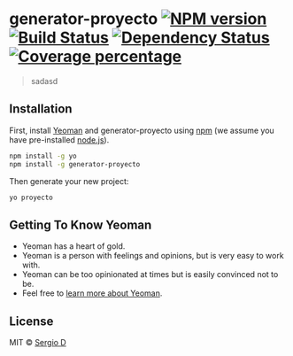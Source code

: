 # generator-proyecto [![NPM version][npm-image]][npm-url] [![Build Status][travis-image]][travis-url] [![Dependency Status][daviddm-image]][daviddm-url] [![Coverage percentage][coveralls-image]][coveralls-url]
> sadasd

## Installation

First, install [Yeoman](http://yeoman.io) and generator-proyecto using [npm](https://www.npmjs.com/) (we assume you have pre-installed [node.js](https://nodejs.org/)).

```bash
npm install -g yo
npm install -g generator-proyecto
```

Then generate your new project:

```bash
yo proyecto
```

## Getting To Know Yeoman

 * Yeoman has a heart of gold.
 * Yeoman is a person with feelings and opinions, but is very easy to work with.
 * Yeoman can be too opinionated at times but is easily convinced not to be.
 * Feel free to [learn more about Yeoman](http://yeoman.io/).

## License

MIT © [Sergio D]()


[npm-image]: https://badge.fury.io/js/generator-proyecto.svg
[npm-url]: https://npmjs.org/package/generator-proyecto
[travis-image]: https://travis-ci.com/Checho019/generator-proyecto.svg?branch=master
[travis-url]: https://travis-ci.com/Checho019/generator-proyecto
[daviddm-image]: https://david-dm.org/Checho019/generator-proyecto.svg?theme=shields.io
[daviddm-url]: https://david-dm.org/Checho019/generator-proyecto
[coveralls-image]: https://coveralls.io/repos/Checho019/generator-proyecto/badge.svg
[coveralls-url]: https://coveralls.io/r/Checho019/generator-proyecto
